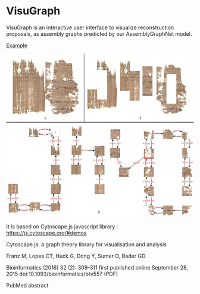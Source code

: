 # VisuGraph

VisuGraph is an interactive user interface to visualize reconstruction proposals, as assembly graphs predicted by our AssemblyGraphNet model.

[Example](https://rawgit.com/CeciliaOstertag/VisuGraph/blob/master/index.html)

![Reconstuction](recon_mix2.png)

It is based on Cytoscape.js javascript library : https://js.cytoscape.org/#demos

Cytoscape.js: a graph theory library for visualisation and analysis

Franz M, Lopes CT, Huck G, Dong Y, Sumer O, Bader GD

Bioinformatics (2016) 32 (2): 309-311 first published online September 28, 2015 doi:10.1093/bioinformatics/btv557 (PDF)

PubMed abstract
